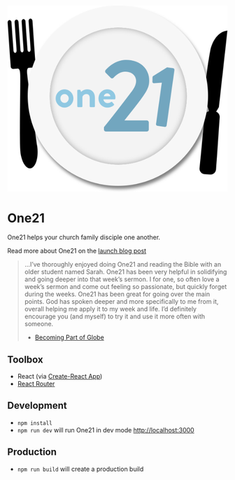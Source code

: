 ![One21 Logo](public/one21logo.svg)

# One21

One21  helps your church family disciple one another.

Read more about One21 on the [launch blog post](https://www.globe.church/resources/one21-launch)

> …I’ve thoroughly enjoyed doing One21 and reading the Bible with an older student named Sarah. One21 has been very helpful in solidifying and going deeper into that week’s sermon. I for one, so often love a week’s sermon and come out feeling so passionate, but quickly forget during the weeks. One21 has been great for going over the main points. God has spoken deeper and more specifically to me from it, overall helping me apply it to my week and life. I’d definitely encourage you (and myself) to try it and use it more often with someone.
> - [Becoming Part of Globe](https://www.globe.church/resources/becoming-part-of-globe)

## Toolbox

- React (via [Create-React App](https://create-react-app.dev/))
- [React Router](https://reactrouter.com/web/guides/quick-start)

## Development

- `npm install`
- `npm run dev` will run One21 in dev mode [http://localhost:3000](http://localhost:3000)

## Production

- `npm run build` will create a production build

